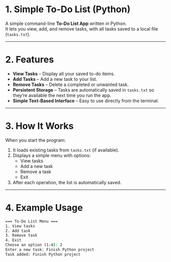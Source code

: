# 1. Simple To-Do List (Python)

A simple command-line **To-Do List App** written in Python.  
It lets you view, add, and remove tasks, with all tasks saved to a local file (`tasks.txt`).

---

# 2. Features

-  **View Tasks** – Display all your saved to-do items.  
-  **Add Tasks** – Add a new task to your list.  
-  **Remove Tasks** – Delete a completed or unwanted task.  
-  **Persistent Storage** – Tasks are automatically saved in `tasks.txt` so they’re available the next time you run the app.  
-  **Simple Text-Based Interface** – Easy to use directly from the terminal.

---

# 3. How It Works

When you start the program:
1. It loads existing tasks from `tasks.txt` (if available).
2. Displays a simple menu with options:
   - View tasks
   - Add a new task
   - Remove a task
   - Exit
3. After each operation, the list is automatically saved.

---

# 4. Example Usage

```bash
=== To-Do List Menu ===
1. View tasks
2. Add task
3. Remove task
4. Exit
Choose an option (1-4): 2
Enter a new task: Finish Python project
Task added: Finish Python project
